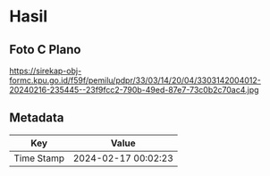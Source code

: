 # Hasil

## Foto C Plano

https://sirekap-obj-formc.kpu.go.id/f59f/pemilu/pdpr/33/03/14/20/04/3303142004012-20240216-235445--23f9fcc2-790b-49ed-87e7-73c0b2c70ac4.jpg


## Metadata

| Key        | Value               |
| ---------- | ------------------- |
| Time Stamp | 2024-02-17 00:02:23 |



